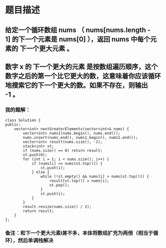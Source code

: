 # 题目描述
## 给定一个循环数组 nums （ nums[nums.length - 1] 的下一个元素是 nums[0] ），返回 nums 中每个元素的 下一个更大元素 。
## 数字 x 的 下一个更大的元素 是按数组遍历顺序，这个数字之后的第一个比它更大的数，这意味着你应该循环地搜索它的下一个更大的数。如果不存在，则输出 -1 。
### 我的题解：
```
class Solution {
public:
    vector<int> nextGreaterElements(vector<int>& nums) {
        vector<int> nums1(nums.begin(), nums.end());
        nums.insert(nums.end(), nums1.begin(), nums1.end());
        vector<int> result(nums.size(), -1);
        stack<int> st;
        if (nums.size() == 0) return result;
        st.push(0);
        for (int i = 1; i < nums.size(); i++) {
            if (nums[i] <= nums[st.top()]) {
                st.push(i);
            } else {
                while (!st.empty() && nums[i] > nums[st.top()]) {
                    result[st.top()] = nums[i];
                    st.pop();
                }
                st.push(i);
            }
        }
        result.resize(nums.size() / 2);
        return result;
    }
};
```
### **备注**：和下一个更大元素I差不多，本体将数组扩充为两倍（相当于循环），然后单调栈解决